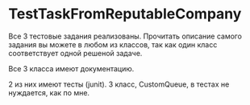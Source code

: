# TestTaskFromReputableCompany

Все 3 тестовые задания реализованы. 
Прочитать описание самого задания вы можете в любом из классов, так как один класс соответствует одной решеной задаче.

Все 3 класса имеют документацию.

2 из них имеют тесты (junit).
3 класс, CustomQueue, в тестах не нуждается, как по мне.





